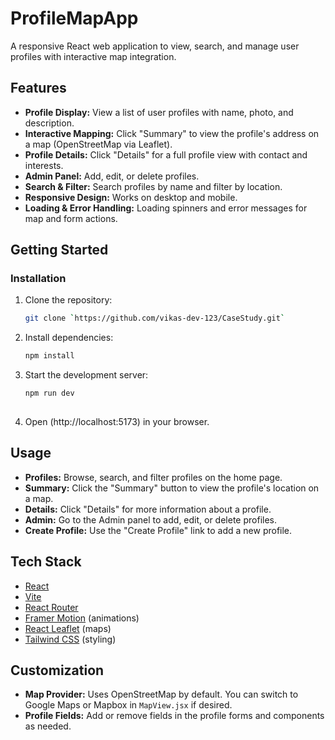 # ProfileMapApp

A responsive React web application to view, search, and manage user profiles with interactive map integration.

## Features

- **Profile Display:** View a list of user profiles with name, photo, and description.
- **Interactive Mapping:** Click "Summary" to view the profile's address on a map (OpenStreetMap via Leaflet).
- **Profile Details:** Click "Details" for a full profile view with contact and interests.
- **Admin Panel:** Add, edit, or delete profiles.
- **Search & Filter:** Search profiles by name and filter by location.
- **Responsive Design:** Works on desktop and mobile.
- **Loading & Error Handling:** Loading spinners and error messages for map and form actions.

## Getting Started

### Installation

1. Clone the repository:
   ```sh
   git clone `https://github.com/vikas-dev-123/CaseStudy.git`
   ```

2. Install dependencies:
   ```sh
   npm install
   
   ```

3. Start the development server:
   ```sh
   npm run dev
    
   ```

4. Open  (http://localhost:5173) in your browser.

## Usage

- **Profiles:** Browse, search, and filter profiles on the home page.
- **Summary:** Click the "Summary" button to view the profile's location on a map.
- **Details:** Click "Details" for more information about a profile.
- **Admin:** Go to the Admin panel to add, edit, or delete profiles.
- **Create Profile:** Use the "Create Profile" link to add a new profile.

## Tech Stack

- [React](https://react.dev/)
- [Vite](https://vitejs.dev/)
- [React Router](https://reactrouter.com/)
- [Framer Motion](https://www.framer.com/motion/) (animations)
- [React Leaflet](https://react-leaflet.js.org/) (maps)
- [Tailwind CSS](https://tailwindcss.com/) (styling)

 
## Customization

- **Map Provider:** Uses OpenStreetMap by default. You can switch to Google Maps or Mapbox in `MapView.jsx` if desired.
- **Profile Fields:** Add or remove fields in the profile forms and components as needed.

 

 
